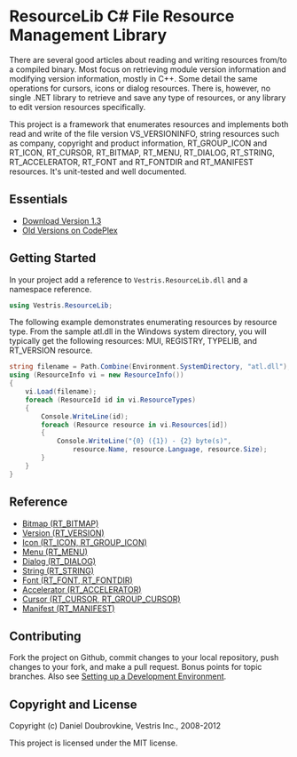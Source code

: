 ResourceLib C# File Resource Management Library
===============================================

There are several good articles about reading and writing resources from/to a compiled binary. Most focus on retrieving module version information and modifying version information, mostly in C++. Some detail the same operations for cursors, icons or dialog resources. There is, however, no single .NET library to retrieve and save any type of resources, or any library to edit version resources specifically. 

This project is a framework that enumerates resources and implements both read and write of the file version VS_VERSIONINFO, string resources such as company, copyright and product information, RT_GROUP_ICON and RT_ICON, RT_CURSOR, RT_BITMAP, RT_MENU, RT_DIALOG, RT_STRING, RT_ACCELERATOR, RT_FONT and RT_FONTDIR and RT_MANIFEST resources. It's unit-tested and well documented.

Essentials
----------

* [Download Version 1.3](https://github.com/downloads/dblock/resourcelib/Vestris.ResourceLib.1.3.zip)
* [Old Versions on CodePlex](http://resourcelib.codeplex.com/)

Getting Started
---------------

In your project add a reference to `Vestris.ResourceLib.dll` and a namespace reference.

``` c#
using Vestris.ResourceLib;
```

The following example demonstrates enumerating resources by resource type. From the sample atl.dll in the Windows system directory, you will typically get the following resources: MUI, REGISTRY, TYPELIB, and RT_VERSION resource. 

``` c#
string filename = Path.Combine(Environment.SystemDirectory, "atl.dll");
using (ResourceInfo vi = new ResourceInfo())
{
    vi.Load(filename);
    foreach (ResourceId id in vi.ResourceTypes)
    {
        Console.WriteLine(id);
        foreach (Resource resource in vi.Resources[id])
        {
            Console.WriteLine("{0} ({1}) - {2} byte(s)",
                resource.Name, resource.Language, resource.Size);
        }
    }
}
```

Reference
---------

* [Bitmap (RT_BITMAP)](https://github.com/dblock/resourcelib/blob/master/Docs/Bitmap.md)
* [Version (RT_VERSION)](https://github.com/dblock/resourcelib/blob/master/Docs/Version.md)
* [Icon (RT_ICON, RT_GROUP_ICON)](https://github.com/dblock/resourcelib/blob/master/Docs/Icon.md)
* [Menu (RT_MENU)](https://github.com/dblock/resourcelib/blob/master/Docs/Menu.md)
* [Dialog (RT_DIALOG)](https://github.com/dblock/resourcelib/blob/master/Docs/Dialog.md)
* [String (RT_STRING)](https://github.com/dblock/resourcelib/blob/master/Docs/String.md)
* [Font (RT_FONT, RT_FONTDIR)](https://github.com/dblock/resourcelib/blob/master/Docs/Font.md)
* [Accelerator (RT_ACCELERATOR)](https://github.com/dblock/resourcelib/blob/master/Docs/Accelerator.md)
* [Cursor (RT_CURSOR, RT_GROUP_CURSOR)](https://github.com/dblock/resourcelib/blob/master/Docs/Cursor.md)
* [Manifest (RT_MANIFEST)](https://github.com/dblock/resourcelib/blob/master/Docs/Manifest.md)

Contributing
------------

Fork the project on Github, commit changes to your local repository, push changes to your fork, and make a pull request. Bonus points for topic branches. Also see [Setting up a Development Environment](https://github.com/dblock/resourcelib/blob/master/Docs/Contributing.md).

Copyright and License
---------------------

Copyright (c) Daniel Doubrovkine, Vestris Inc., 2008-2012 

This project is licensed under the MIT license.
